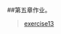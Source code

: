 ##第五章作业。
>[exercise13](https://github.com/lzx78966/computationalphysics_N2013301510050/tree/master/Chapter5/exercise13)  
